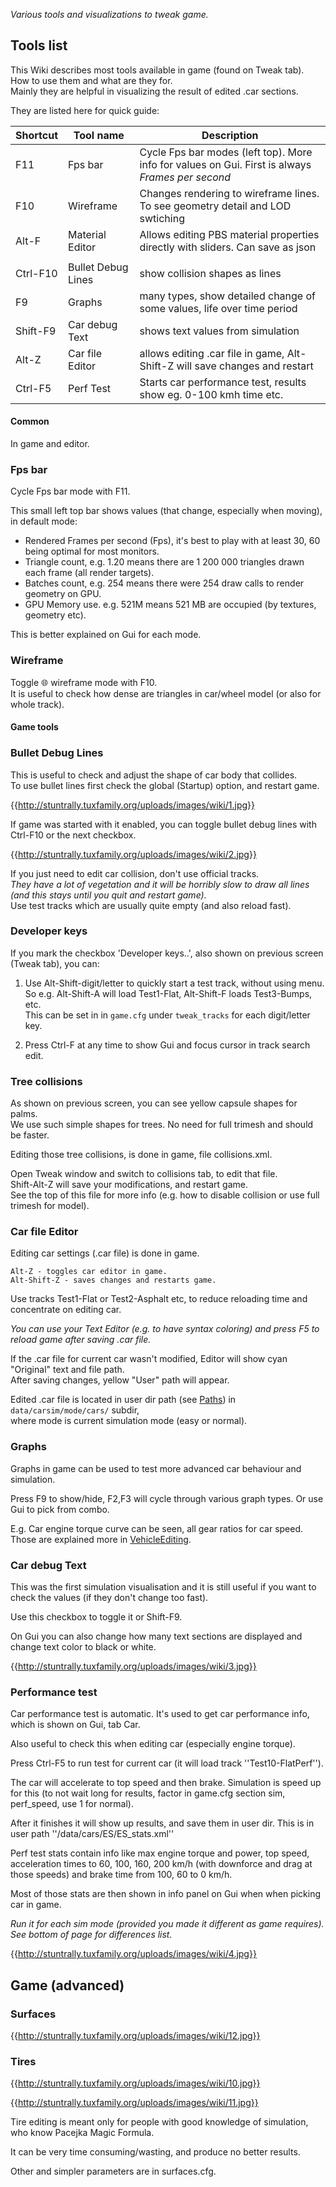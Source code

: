 _Various tools and visualizations to tweak game._


## Tools list
This Wiki describes most tools available in game (found on Tweak tab).   
How to use them and what are they for.   
Mainly they are helpful in visualizing the result of edited .car sections.

They are listed here for quick guide:

| Shortcut | Tool name          | Description |
|----------|--------------------|-------------|
| F11      | Fps bar            | Cycle Fps bar modes (left top). More info for values on Gui. First is always _Frames per second_ |
| F10      | Wireframe          | Changes rendering to wireframe lines. To see geometry detail and LOD swtiching   |
| Alt-F    | Material Editor    | Allows editing PBS material properties directly with sliders. Can save as json  |
|          |                    |             |
| Ctrl-F10 | Bullet Debug Lines | show collision shapes as lines |
| F9       | Graphs             | many types, show detailed change of some values, life over time period |
| Shift-F9 | Car debug Text     | shows text values from simulation |
| Alt-Z    | Car file Editor    | allows editing .car file in game, Alt-Shift-Z will save changes and restart  |
| Ctrl-F5  | Perf Test          | Starts car performance test, results show eg. 0-100 kmh time etc. |

   
#### Common
In game and editor.

### Fps bar
Cycle Fps bar mode with F11.  

This small left top bar shows values (that change, especially when moving), in default mode:
  - Rendered Frames per second (Fps), it's best to play with at least 30, 60 being optimal for most monitors.
  - Triangle count, e.g. 1.20 means there are 1 200 000 triangles drawn each frame (all render targets).
  - Batches count, e.g. 254 means there were 254 draw calls to render geometry on GPU.
  - GPU Memory use. e.g. 521M means 521 MB are occupied (by textures, geometry etc).

This is better explained on Gui for each mode.

### Wireframe
Toggle 🌐 wireframe mode with F10.  
It is useful to check how dense are triangles in car/wheel model (or also for whole track).

   
#### Game tools

   
### Bullet Debug Lines
This is useful to check and adjust the shape of car body that collides.  
To use bullet lines first check the global (Startup) option, and restart game.

{{http://stuntrally.tuxfamily.org/uploads/images/wiki/1.jpg}}

   
If game was started with it enabled, you can toggle bullet debug lines with Ctrl-F10 or the next checkbox.

{{http://stuntrally.tuxfamily.org/uploads/images/wiki/2.jpg}}

If you just need to edit car collision, don't use official tracks.   
_They have a lot of vegetation and it will be horribly slow to draw all lines (and this stays until you quit and restart game)._   
Use test tracks which are usually quite empty (and also reload fast).

   
### Developer keys

If you mark the checkbox 'Developer keys..', also shown on previous screen (Tweak tab), you can:

1. Use Alt-Shift-digit/letter to quickly start a test track, without using menu.  
So e.g. Alt-Shift-A will load Test1-Flat, Alt-Shift-F loads Test3-Bumps, etc.  
This can be set in in `game.cfg` under `tweak_tracks` for each digit/letter key.

2. Press Ctrl-F at any time to show Gui and focus cursor in track search edit.


   
### Tree collisions

As shown on previous screen, you can see yellow capsule shapes for palms.   
We use such simple shapes for trees. No need for full trimesh and should be faster.

Editing those tree collisions, is done in game, file collisions.xml.

Open Tweak window and switch to collisions tab, to edit that file.   
Shift-Alt-Z will save your modifications, and restart game.   
See the top of this file for more info (e.g. how to disable collision or use full trimesh for model).


   
### Car file Editor
Editing car settings (.car file) is done in game.
```
Alt-Z - toggles car editor in game.
Alt-Shift-Z - saves changes and restarts game.
```
Use tracks Test1-Flat or Test2-Asphalt etc, to reduce reloading time and concentrate on editing car.

_You can use your Text Editor (e.g. to have syntax coloring) and press F5 to reload game after saving .car file._

If the .car file for current car wasn't modified, Editor will show cyan "Original" text and file path.   
After saving changes, yellow "User" path will appear.

Edited .car file is located in user dir path (see [Paths](Paths.md)) in `data/carsim/mode/cars/` subdir,  
where mode is current simulation mode (easy or normal).

   
### Graphs
Graphs in game can be used to test more advanced car behaviour and simulation.

Press F9 to show/hide, F2,F3 will cycle through various graph types. Or use Gui to pick from combo.

E.g. Car engine torque curve can be seen, all gear ratios for car speed.   
Those are explained more in [VehicleEditing](VehicleEditing.md).


   
### Car debug Text
This was the first simulation visualisation and it is still useful if you want to check the values (if they don't change too fast).

Use this checkbox to toggle it or Shift-F9.

On Gui you can also change how many text sections are displayed and change text color to black or white.

{{http://stuntrally.tuxfamily.org/uploads/images/wiki/3.jpg}}

   
### Performance test

Car performance test is automatic. It's used to get car performance info, which is shown on Gui, tab Car.

Also useful to check this when editing car (especially engine torque).

Press Ctrl-F5 to run test for current car (it will load track ''Test10-FlatPerf'').

The car will accelerate to top speed and then brake. Simulation is speed up for this (to not wait long for results, factor in game.cfg section sim, perf_speed, use 1 for normal).

After it finishes it will show up results, and save them in user dir. This is in user path ''/data/cars/ES/ES_stats.xml''

Perf test stats contain info like max engine torque and power, top speed, acceleration times to 60, 100, 160, 200 km/h (with downforce and drag at those speeds) and brake time from 100, 60 to 0 km/h.

Most of those stats are then shown in info panel on Gui when when picking car in game.

_Run it for each sim mode (provided you made it different as game requires). See bottom of page for differences list._

{{http://stuntrally.tuxfamily.org/uploads/images/wiki/4.jpg}}


   
## Game (advanced)

   
### Surfaces

{{http://stuntrally.tuxfamily.org/uploads/images/wiki/12.jpg}}

   
### Tires
{{http://stuntrally.tuxfamily.org/uploads/images/wiki/10.jpg}}

{{http://stuntrally.tuxfamily.org/uploads/images/wiki/11.jpg}}

Tire editing is meant only for people with good knowledge of simulation, who know Pacejka Magic Formula.

It can be very time consuming/wasting, and produce no better results.

Other and simpler parameters are in surfaces.cfg.